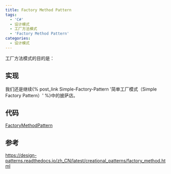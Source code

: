 ```yaml
---
title: Factory Method Pattern
tags:
  - 'C#'
  - 设计模式
  - 工厂方法模式
  - 'Factory Method Pattern'
categories:
  - 设计模式
---
```


工厂方法模式的目的是：

> 

<!-- more -->

##  实现

我们还是继续{% post_link Simple-Factory-Pattern '简单工厂模式（Simple Factory Pattern）' %}中的披萨店。



##  代码

[FactoryMethodPattern](https://github.com/AemonCao/DesignPattern/tree/master/DesignPattern/FactoryMethodPattern)

##  参考

https://design-patterns.readthedocs.io/zh_CN/latest/creational_patterns/factory_method.html
